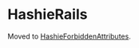 # HashieRails

Moved to [HashieForbiddenAttributes](https://github.com/Maxim-Filimonov/hashie-forbidden_attributes).
